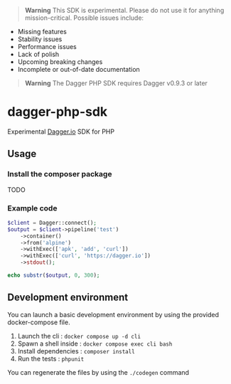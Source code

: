 > **Warning** This SDK is experimental. Please do not use it for anything
> mission-critical. Possible issues include:

- Missing features
- Stability issues
- Performance issues
- Lack of polish
- Upcoming breaking changes
- Incomplete or out-of-date documentation

> **Warning**
> The Dagger PHP SDK requires Dagger v0.9.3 or later

# dagger-php-sdk
Experimental [Dagger.io](https://dagger.io) SDK for PHP

## Usage

### Install the composer package

TODO

### Example code

```php
$client = Dagger::connect();
$output = $client->pipeline('test')
    ->container()
    ->from('alpine')
    ->withExec(['apk', 'add', 'curl'])
    ->withExec(['curl', 'https://dagger.io'])
    ->stdout();

echo substr($output, 0, 300);
```

## Development environment

You can launch a basic development environment by using the provided docker-compose file.

1. Launch the cli : `docker compose up -d cli`
2. Spawn a shell inside : `docker compose exec cli bash`
3. Install dependencies : `composer install`
4. Run the tests : `phpunit`

You can regenerate the files by using the `./codegen` command
